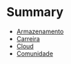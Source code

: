 # Summary

- [Armazenamento](/storage/storage.md)
- [Carreira]()
- [Cloud](/cloud/cloud.md)
- [Comunidade](/community/community.md)
